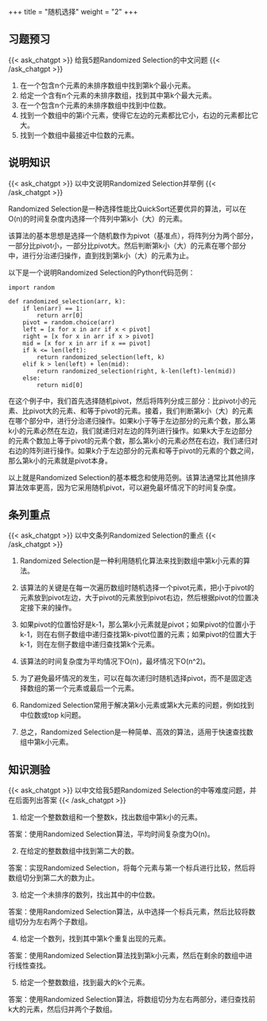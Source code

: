+++
title = "随机选择"
weight = "2"
+++
## 习题预习
{{< ask_chatgpt >}}
给我5题Randomized Selection的中文问题
{{< /ask_chatgpt >}}



1. 在一个包含n个元素的未排序数组中找到第k个最小元素。
2. 给定一个含有n个元素的未排序数组，找到其中第k个最大元素。
3. 在一个包含n个元素的未排序数组中找到中位数。
4. 找到一个数组中的第i个元素，使得它左边的元素都比它小，右边的元素都比它大。
5. 找到一个数组中最接近中位数的元素。   

## 说明知识
{{< ask_chatgpt >}}
以中文说明Randomized Selection并举例
{{< /ask_chatgpt >}}



Randomized Selection是一种选择性能比QuickSort还要优异的算法，可以在O(n)的时间复杂度内选择一个阵列中第k小（大）的元素。

该算法的基本思想是选择一个随机数作为pivot（基准点），将阵列分为两个部分，一部分比pivot小，一部分比pivot大。然后判断第k小（大）的元素在哪个部分中，进行分治递归操作，直到找到第k小（大）的元素为止。

以下是一个说明Randomized Selection的Python代码范例：

```
import random

def randomized_selection(arr, k):
    if len(arr) == 1:
        return arr[0]
    pivot = random.choice(arr)
    left = [x for x in arr if x < pivot]
    right = [x for x in arr if x > pivot]
    mid = [x for x in arr if x == pivot]
    if k <= len(left):
        return randomized_selection(left, k)
    elif k > len(left) + len(mid):
        return randomized_selection(right, k-len(left)-len(mid))
    else:
        return mid[0]
```

在这个例子中，我们首先选择随机pivot，然后将阵列分成三部分：比pivot小的元素、比pivot大的元素、和等于pivot的元素。接着，我们判断第k小（大）的元素在哪个部分中，进行分治递归操作。如果k小于等于左边部分的元素个数，那么第k小的元素必然在左边，我们就递归对左边的阵列进行操作。如果k大于左边部分的元素个数加上等于pivot的元素个数，那么第k小的元素必然在右边，我们递归对右边的阵列进行操作。如果k介于左边部分的元素和等于pivot的元素的个数之间，那么第k小的元素就是pivot本身。

以上就是Randomized Selection的基本概念和使用范例。该算法通常比其他排序算法效率更高，因为它采用随机pivot，可以避免最坏情况下的时间复杂度。   

## 条列重点
{{< ask_chatgpt >}}
以中文条列Randomized Selection的重点
{{< /ask_chatgpt >}}



1. Randomized Selection是一种利用随机化算法来找到数组中第k小元素的算法。

2. 该算法的关键是在每一次遍历数组时随机选择一个pivot元素，把小于pivot的元素放到pivot左边，大于pivot的元素放到pivot右边，然后根据pivot的位置决定接下来的操作。

3. 如果pivot的位置恰好是k-1，那么第k小元素就是pivot；如果pivot的位置小于k-1，则在右侧子数组中递归查找第k-pivot位置的元素；如果pivot的位置大于k-1，则在左侧子数组中递归查找第k个元素。

4. 该算法的时间复杂度为平均情况下O(n)，最坏情况下O(n^2)。

5. 为了避免最坏情况的发生，可以在每次递归时随机选择pivot，而不是固定选择数组的第一个元素或最后一个元素。

6. Randomized Selection常用于解决第k小元素或第k大元素的问题，例如找到中位数或top k问题。

7. 总之，Randomized Selection是一种简单、高效的算法，适用于快速查找数组中第k小元素。   

## 知识测验
{{< ask_chatgpt >}}
以中文给我5题Randomized Selection的中等难度问题，并在后面列出答案
{{< /ask_chatgpt >}}



1. 给定一个整数数组和一个整数k，找出数组中第k小的元素。

答案：使用Randomized Selection算法，平均时间复杂度为O(n)。

2. 在给定的整数数组中找到第二大的数。

答案：实现Randomized Selection，将每个元素与第一个标兵进行比较，然后将数组切分到第二大的数为止。

3. 给定一个未排序的数列，找出其中的中位数。

答案：使用Randomized Selection算法，从中选择一个标兵元素，然后比较将数组切分为左右两个子数组。

4. 给定一个数列，找到其中第k个重复出现的元素。

答案：使用Randomized Selection算法找到第k小元素，然后在剩余的数组中进行线性查找。

5. 给定一个整数数组，找到最大的k个元素。

答案：使用Randomized Selection算法，将数组切分为左右两部分，递归查找前k大的元素，然后归并两个子数组。   

